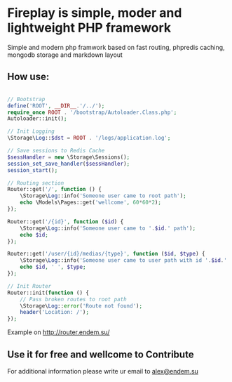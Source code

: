# Fireplay is simple, moder and lightweight PHP framework
Simple and modern php framwork based on fast routing, phpredis caching, mongodb storage and markdown layout

## How use:
```php

// Bootstrap
define('ROOT', __DIR__.'/../');
require_once ROOT . '/bootstrap/Autoloader.Class.php';
Autoloader::init();

// Init Logging
\Storage\Log::$dst = ROOT . '/logs/application.log';

// Save sessions to Redis Cache
$sessHandler = new \Storage\Sessions();
session_set_save_handler($sessHandler);
session_start();

// Routing section
Router::get('/', function () {
    \Storage\Log::info('Someone user came to root path');
    echo \Models\Pages::get('wellcome', 60*60*2);
});

Router::get('/{id}', function ($id) {
    \Storage\Log::info('Someone user came to '.$id.' path');
    echo $id;
});

Router::get('/user/{id}/medias/{type}', function ($id, $type) {
    \Storage\Log::info('Someone user came to user path with id '.$id.' and type '.$type);
    echo $id, ' ', $type;
});

// Init Router
Router::init(function () {
    // Pass broken routes to root path 
    \Storage\Log::error('Route not found');
    header('Location: /');
});

```
Example on http://router.endem.su/

## Use it for free and wellcome to Contribute
For additional information please write ur email to alex@endem.su
